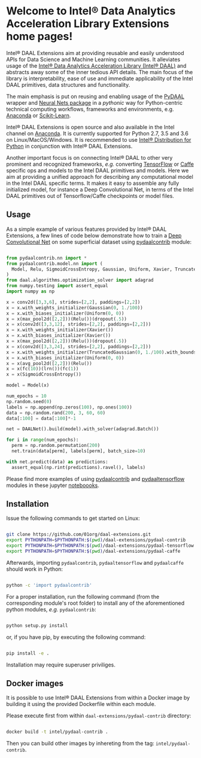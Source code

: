 Welcome to Intel® Data Analytics Acceleration Library Extensions home pages!
===============================================================================

Intel® DAAL Extensions aim at providing reusable and easily understood APIs for Data Science and Machine Learning communities. It alleviates usage of the [Intel® Data Analytics Acceleration Library (Intel® DAAL)](http://software.intel.com/en-us/intel-daal) and abstracts away some of the inner tedious API details. The main focus of the library is interpretability, ease of use and immediate applicability of the Intel DAAL primitives, data structures and functionality.

The main emphasis is put on reusing and enabling usage of the [PyDAAL](https://anaconda.org/intel/pydaal) wrapper and [Neural Nets package](https://software.intel.com/sites/products/documentation/doclib/daal/daal-user-and-reference-guides/daal_prog_guide/GUID-E8F6E40F-60EC-422B-8D46-492E110BB0BD.htm) in a *pythonic* way for Python-centric technical computing workflows, frameworks and environments, e.g. [Anaconda](https://www.continuum.io/anaconda-overview) or [Scikit-Learn](http://scikit-learn.org>).

Intel® DAAL Extensions is open source and also available in the Intel channel on [Anaconda](http://anaconda.org). It is currently supported for Python 2.7, 3.5 and 3.6 on Linux/MacOS/Windows. It is recommended to use [Intel® Distribution for Python](https://software.intel.com/en-us/distribution-for-python) in conjunction with Intel® DAAL Extensions.

Another important focus is on connecting Intel® DAAL to other very prominent and recognized frameworks, *e.g.* converting [TensorFlow](https://www.tensorflow.org) or [Caffe](http://caffe.berkeleyvision.org) specific ops and models to the Intel DAAL primitives and models. Here we aim at providing a unified approach for describing any computational model in the Intel DAAL specific terms. It makes it easy to assemble any fully initialized model, for instance a Deep Convolutional Net, in terms of the Intel DAAL primitives out of Tensorflow/Caffe checkpoints or model files. 

Usage
------------------

As a simple example of various features provided by Intel® DAAL Extensions, a few lines of code below demonstrate how to train a [Deep Convolutional Net](https://en.wikipedia.org/wiki/Convolutional_neural_network) on some superficial dataset using [pydaalcontrib](pydaal-contrib) module: 

```python

from pydaalcontrib.nn import *
from pydaalcontrib.model.nn import (
  Model, Relu, SigmoidCrossEntropy, Gaussian, Uniform, Xavier, TruncatedGaussian
)
from daal.algorithms.optimization_solver import adagrad
from numpy.testing import assert_equal
import numpy as np

x = conv2d([3,3,6], strides=[2,2], paddings=[2,2])
x = x.with_weights_initializer(Gaussian(0, 1./100))
x = x.with_biases_initializer(Uniform(0, 0))
x = x(max_pool2d([2,2]))(Relu())(dropout(.5))
x = x(conv2d([3,3,12], strides=[2,2], paddings=[2,2]))
x = x.with_weights_initializer(Xavier())
x = x.with_biases_initializer(Xavier())
x = x(max_pool2d([2,2]))(Relu())(dropout(.5))
x = x(conv2d([3,3,24], strides=[2,2], paddings=[2,2]))
x = x.with_weights_initializer(TruncatedGaussian(0, 1./100).with_bounds(-2, 2))
x = x.with_biases_initializer(Uniform(0, 0))
x = x(avg_pool2d([2,2]))(Relu())
x = x(fc(10))(lrn())(fc(1))
x = x(SigmoidCrossEntropy())

model = Model(x)

num_epochs = 10
np.random.seed(0)
labels = np.append(np.zeros(100), np.ones(100))
data = np.random.rand(200, 3, 60, 60)
data[:100] = data[:100]*-1

net = DAALNet().build(model).with_solver(adagrad.Batch())

for i in range(num_epochs):
  perm = np.random.permutation(200)
  net.train(data[perm], labels[perm], batch_size=10)

with net.predict(data) as predictions:
  assert_equal(np.rint(predictions).ravel(), labels)
```

Please find more examples of using [pydaalcontrib](pydaal-contrib) and [pydaaltensorflow](pydaal-tensorflow) modules in these jupyter [noteboooks](docs/source/examples/notebooks).

Installation
----------------

Issue the following commands to get started on Linux:

```bash

git clone https://github.com/01org/daal-extensions.git
export PYTHONPATH=$PYTHONPATH:$(pwd)/daal-extensions/pydaal-contrib
export PYTHONPATH=$PYTHONPATH:$(pwd)/daal-extensions/pydaal-tensorflow
export PYTHONPATH=$PYTHONPATH:$(pwd)/daal-extensions/pydaal-caffe
```

Afterwards, importing `pydaalcontrib`, `pydaaltensorflow` and `pydaalcaffe` should work in Python:

```bash

python -c 'import pydaalcontrib'
```

For a proper installation, run the following command (from the corresponding module's root folder) to install any of the aforementioned python modules, *e.g.* `pydaalcontrib`:

```bash

python setup.py install
```

or, if you have pip, by executing the following command:

```bash

pip install -e .
```

Installation may require superuser priviliges.

Docker images
------------------

It is possible to use Intel® DAAL Extensions from within a Docker image by building it using the provided Dockerfile within each module. 

Please execute first from within ``daal-extensions/pydaal-contrib`` directory:

```bash

docker build -t intel/pydaal-contrib .
```

Then you can build other images by inhereting from the tag: ``intel/pydaal-contrib``.